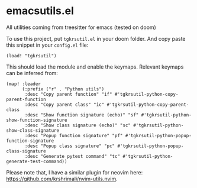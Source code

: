 # emacsutils.el
All utilities coming from treesitter for emacs (tested on doom)

To use this project, put `tgkrsutil.el` in your doom folder. And copy paste this snippet in your `config.el` file:

```elisp
(load! "tgkrsutil")
```

This should load the module and enable the keymaps. Relevant keymaps can be inferred from:

```elisp
(map! :leader
      (:prefix ("r" . "Python utils")
       :desc "Copy parent function" "if" #'tgkrsutil-python-copy-parent-function
       :desc "Copy parent class" "ic" #'tgkrsutil-python-copy-parent-class
       :desc "Show function signature (echo)" "sf" #'tgkrsutil-python-show-function-signature
       :desc "Show class signature (echo)" "sc" #'tgkrsutil-python-show-class-signature
       :desc "Popup function signature" "pf" #'tgkrsutil-python-popup-function-signature
       :desc "Popup class signature" "pc" #'tgkrsutil-python-popup-class-signature
       :desc "Generate pytest command" "tc" #'tgkrsutil-python-generate-test-command))
```

Please note that, I have a similar plugin for neovim here: https://github.com/krshrimali/nvim-utils.nvim.